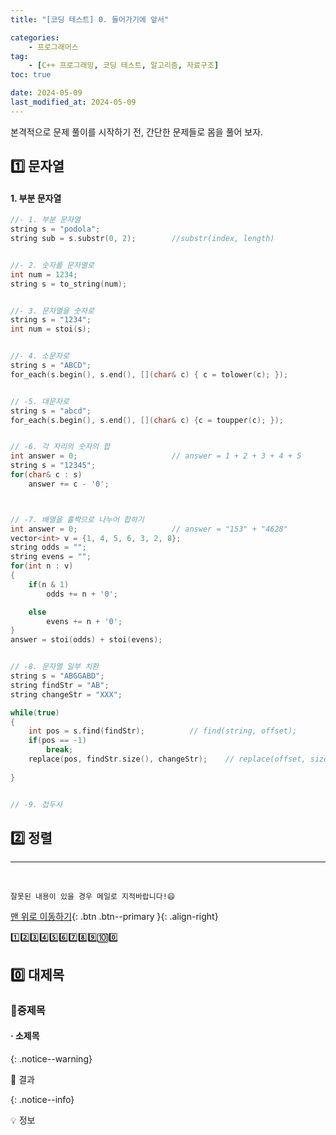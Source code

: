 ```yaml
---
title: "[코딩 테스트] 0. 들어가기에 앞서"

categories: 
    - 프로그래머스
tag: 
    - [C++ 프로그래밍, 코딩 테스트, 알고리즘, 자료구조]
toc: true

date: 2024-05-09
last_modified_at: 2024-05-09
---
```


본격적으로 문제 풀이를 시작하기 전, 간단한 문제들로 몸을 풀어 보자.



## 1️⃣ 문자열

#### 1. 부분 문자열

```c++
//- 1. 부분 문자열
string s = "podola";
string sub = s.substr(0, 2);		//substr(index, length)


//- 2. 숫자를 문자열로
int num = 1234;
string s = to_string(num);


//- 3. 문자열을 숫자로
string s = "1234";
int num = stoi(s);


//- 4. 소문자로
string s = "ABCD";
for_each(s.begin(), s.end(), [](char& c) { c = tolower(c); });


// -5. 대문자로
string s = "abcd";
for_each(s.begin(), s.end(), [](char& c) {c = toupper(c); });


// -6. 각 자리의 숫자의 합
int answer = 0;						// answer = 1 + 2 + 3 + 4 + 5
string s = "12345";
for(char& c : s)
    answer += c - '0';



// -7. 배열을 홀짝으로 나누어 합하기
int answer = 0;						// answer = "153" + "4628"
vector<int> v = {1, 4, 5, 6, 3, 2, 8};
string odds = "";
string evens = "";
for(int n : v)
{
    if(n & 1)
        odds += n + '0';

    else
        evens += n + '0';
}
answer = stoi(odds) + stoi(evens);


// -8. 문자열 일부 치환
string s = "ABGGABD";
string findStr = "AB";
string changeStr = "XXX";

while(true)
{
    int pos = s.find(findStr);			// find(string, offset);
    if(pos == -1)
        break;
    replace(pos, findStr.size(), changeStr);	// replace(offset, size, newString)
    
}


// -9. 접두사


```



## 2️⃣ 정렬








***

<br>

    잘못된 내용이 있을 경우 메일로 지적바랍니다!😄

[맨 위로 이동하기](#){: .btn .btn--primary }{: .align-right}





1️⃣2️⃣3️⃣4️⃣5️⃣6️⃣7️⃣8️⃣9️⃣🔟0️⃣



## 0️⃣ 대제목



### 🔸중제목



#### ·  소제목



{: .notice--warning}

🚀 결과

{: .notice--info}

💡 정보
